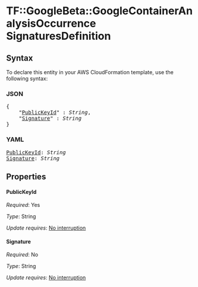 # TF::GoogleBeta::GoogleContainerAnalysisOccurrence SignaturesDefinition

## Syntax

To declare this entity in your AWS CloudFormation template, use the following syntax:

### JSON

<pre>
{
    "<a href="#publickeyid" title="PublicKeyId">PublicKeyId</a>" : <i>String</i>,
    "<a href="#signature" title="Signature">Signature</a>" : <i>String</i>
}
</pre>

### YAML

<pre>
<a href="#publickeyid" title="PublicKeyId">PublicKeyId</a>: <i>String</i>
<a href="#signature" title="Signature">Signature</a>: <i>String</i>
</pre>

## Properties

#### PublicKeyId

_Required_: Yes

_Type_: String

_Update requires_: [No interruption](https://docs.aws.amazon.com/AWSCloudFormation/latest/UserGuide/using-cfn-updating-stacks-update-behaviors.html#update-no-interrupt)

#### Signature

_Required_: No

_Type_: String

_Update requires_: [No interruption](https://docs.aws.amazon.com/AWSCloudFormation/latest/UserGuide/using-cfn-updating-stacks-update-behaviors.html#update-no-interrupt)


